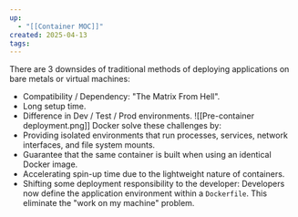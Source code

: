 ```yaml
---
up:
  - "[[Container MOC]]"
created: 2025-04-13
tags:
---
```

There are 3 downsides of traditional methods of deploying applications on bare metals or virtual machines:
- Compatibility / Dependency: "The Matrix From Hell".
- Long setup time.
- Difference in Dev / Test / Prod environments. 
![[Pre-container deployment.png]]
Docker solve these challenges by:
- Providing isolated environments that run processes, services, network interfaces, and file system mounts.
- Guarantee that the same container is built when using an identical Docker image.
- Accelerating spin-up time due to the lightweight nature of containers.
- Shifting some deployment responsibility to the developer: Developers now define the application environment within a `Dockerfile`. This eliminate the "work on my machine" problem.